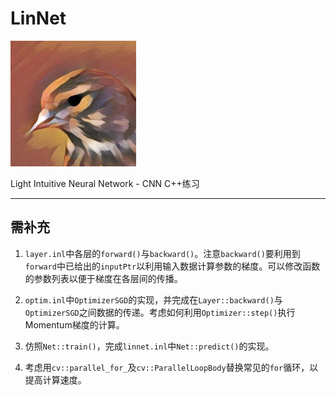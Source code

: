 # LinNet

![](icon.jpg)

Light Intuitive Neural Network - CNN C++练习

----

## 需补充

1. `layer.inl`中各层的`forward()`与`backward()`。注意`backward()`要利用到`forward`中已给出的`inputPtr`以利用输入数据计算参数的梯度。可以修改函数的参数列表以便于梯度在各层间的传播。

2. `optim.inl`中`OptimizerSGD`的实现，并完成在`Layer::backward()`与`OptimizerSGD`之间数据的传递。考虑如何利用`Optimizer::step()`执行Momentum梯度的计算。

3. 仿照`Net::train()`，完成`linnet.inl`中`Net::predict()`的实现。

4. 考虑用`cv::parallel_for_`及`cv::ParallelLoopBody`替换常见的`for`循环，以提高计算速度。
